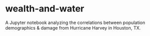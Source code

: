 # wealth-and-water
A Jupyter notebook analyzing the correlations between population demographics &amp; damage from Hurricane Harvey in Houston, TX.
